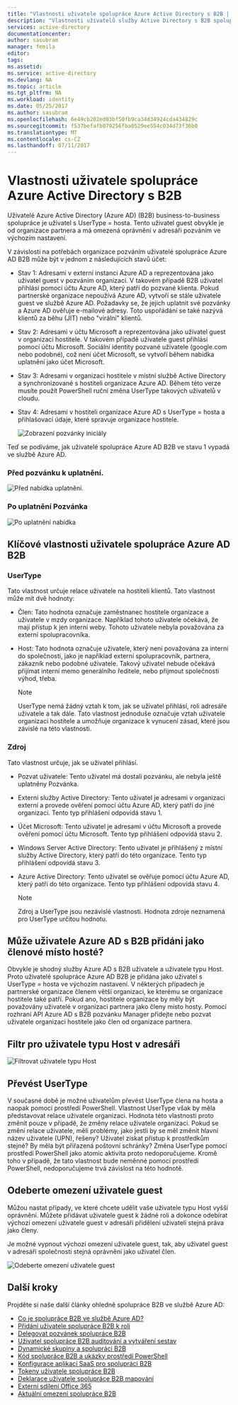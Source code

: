 ```yaml
---
title: "Vlastnosti uživatele spolupráce Azure Active Directory s B2B | Microsoft Docs"
description: "Vlastnosti uživatelů služby Active Directory s B2B spolupráce se dají konfigurovat"
services: active-directory
documentationcenter: 
author: sasubram
manager: femila
editor: 
tags: 
ms.assetid: 
ms.service: active-directory
ms.devlang: NA
ms.topic: article
ms.tgt_pltfrm: NA
ms.workload: identity
ms.date: 05/25/2017
ms.author: sasubram
ms.openlocfilehash: 6e49cb202ed03bf50fb9ca34d34924cda434829c
ms.sourcegitcommit: f537befafb079256fba0529ee554c034d73f36b0
ms.translationtype: MT
ms.contentlocale: cs-CZ
ms.lasthandoff: 07/11/2017
---
```

# <a name="properties-of-an-azure-active-directory-b2b-collaboration-user"></a>Vlastnosti uživatele spolupráce Azure Active Directory s B2B

Uživatelé Azure Active Directory (Azure AD) (B2B) business-to-business spolupráce je uživatel s UserType = hosta. Tento uživatel guest obvykle je od organizace partnera a má omezená oprávnění v adresáři pozváním ve výchozím nastavení.

V závislosti na potřebách organizace pozváním uživatelé spolupráce Azure AD B2B může být v jednom z následujících stavů účet:

- Stav 1: Adresami v externí instanci Azure AD a reprezentována jako uživatel guest v pozváním organizaci. V takovém případě B2B uživatel přihlásí pomocí účtu Azure AD, který patří do pozvané klienta. Pokud partnerské organizace nepoužívá Azure AD, vytvoří se stále uživatele guest ve službě Azure AD. Požadavky se, že jejich uplatnit své pozvánky a Azure AD ověřuje e-mailové adresy. Toto uspořádání se také nazývá klientů za běhu (JIT) nebo "virální" klientů.

- Stav 2: Adresami v účtu Microsoft a reprezentována jako uživatel guest v organizaci hostitele. V takovém případě uživatele guest přihlásí pomocí účtu Microsoft. Sociální identity pozvané uživatele (google.com nebo podobné), což není účet Microsoft, se vytvoří během nabídka uplatnění jako účet Microsoft.

- Stav 3: Adresami v organizaci hostitele v místní službě Active Directory a synchronizované s hostiteli organizace Azure AD. Během této verze musíte použít PowerShell ruční změna UserType takových uživatelů v cloudu.

- Stav 4: Adresami v hostiteli organizace Azure AD s UserType = hosta a přihlašovací údaje, které spravuje organizace hostitele.

  ![Zobrazení pozvánky iniciály](media/active-directory-b2b-user-properties/redemption-diagram.png)


Teď se podíváme, jak uživatelé spolupráce Azure AD B2B ve stavu 1 vypadá ve službě Azure AD.

### <a name="before-invitation-redemption"></a>Před pozvánku k uplatnění.

![Před nabídka uplatnění.](media/active-directory-b2b-user-properties/before-redemption.png)

### <a name="after-invitation-redemption"></a>Po uplatnění Pozvánka

![Po uplatnění nabídka](media/active-directory-b2b-user-properties/after-redemption.png)

## <a name="key-properties-of-the-azure-ad-b2b-collaboration-user"></a>Klíčové vlastnosti uživatele spolupráce Azure AD B2B
### <a name="usertype"></a>UserType
Tato vlastnost určuje relace uživatele na hostiteli klientů. Tato vlastnost může mít dvě hodnoty:
- Člen: Tato hodnota označuje zaměstnanec hostitele organizace a uživatele v mzdy organizace. Například tohoto uživatele očekává, že mají přístup k jen interní weby. Tohoto uživatele nebyla považována za externí spolupracovníka.

- Host: Tato hodnota označuje uživatele, který není považována za interní do společnosti, jako je například externí spolupracovník, partnera, zákazník nebo podobné uživatele. Takový uživatel nebude očekává přijímat interní memo generálního ředitele, nebo přijmout společnosti výhod, třeba.

  > [!NOTE]
  > UserType nemá žádný vztah k tom, jak se uživatel přihlásí, roli adresáře uživatele a tak dále. Tato vlastnost jednoduše označuje vztah uživatele organizaci hostitele a umožňuje organizace k vynucení zásad, které jsou závislé na této vlastnosti.

### <a name="source"></a>Zdroj
Tato vlastnost určuje, jak se uživatel přihlásí.

- Pozvat uživatele: Tento uživatel má dostali pozvánku, ale nebyla ještě uplatněny Pozvánka.

- Externí služby Active Directory: Tento uživatel je adresami v organizaci externí a provede ověření pomocí účtu Azure AD, který patří do jiné organizaci. Tento typ přihlášení odpovídá stavu 1.

- Účet Microsoft: Tento uživatel je adresami v účtu Microsoft a provede ověření pomocí účtu Microsoft. Tento typ přihlášení odpovídá stavu 2.

- Windows Server Active Directory: Tento uživatel je přihlášený z místní služby Active Directory, který patří do této organizace. Tento typ přihlášení odpovídá stavu 3.

- Azure Active Directory: Tento uživatel se ověřuje pomocí účtu Azure AD, který patří do této organizace. Tento typ přihlášení odpovídá stavu 4.
  > [!NOTE]
  > Zdroj a UserType jsou nezávislé vlastnosti. Hodnota zdroje neznamená pro UserType určitou hodnotu.

## <a name="can-azure-ad-b2b-users-be-added-as-members-instead-of-guests"></a>Může uživatele Azure AD s B2B přidáni jako členové místo hosté?
Obvykle je shodný služby Azure AD s B2B uživatele a uživatele typu Host. Proto uživatelé spolupráce Azure AD B2B je přidána jako uživatel s UserType = hosta ve výchozím nastavení. V některých případech je partnerské organizace členem větší organizaci, ke kterému se organizace hostitele také patří. Pokud ano, hostitele organizace by měly být považovány uživatelé v organizaci partnera jako členy místo hosty. Pomocí rozhraní API Azure AD s B2B pozvánku Manager přidejte nebo pozvat uživatele organizaci hostitele jako člen od organizace partnera.

## <a name="filter-for-guest-users-in-the-directory"></a>Filtr pro uživatele typu Host v adresáři

![Filtrovat uživatele typu Host](media/active-directory-b2b-user-properties/filter-guest-users.png)

## <a name="convert-usertype"></a>Převést UserType
V současné době je možné uživatelům převést UserType člena na hosta a naopak pomocí prostředí PowerShell. Vlastnost UserType však by měla představovat relace uživatele organizaci. Hodnota této vlastnosti proto změnit pouze v případě, že změny relace uživatele organizaci. Pokud se změní relace uživatele, měli problémy, jako jestli by se měl změnit hlavní název uživatele (UPN), řešeny? Uživatel získat přístup k prostředkům stejné? By měla být přiřazená poštovní schránky? Změna UserType pomocí prostředí PowerShell jako atomic aktivita proto nedoporučujeme. Kromě toho v případě, že tato vlastnost bude neměnné pomocí prostředí PowerShell, nedoporučujeme trvá závislost na této hodnotě.

## <a name="remove-guest-user-limitations"></a>Odeberte omezení uživatele guest
Můžou nastat případy, ve které chcete udělit vaše uživatele typu Host vyšší oprávnění. Můžete přidávat uživatele guest k žádné roli a dokonce odebírat výchozí omezení uživatele guest v adresáři přidělení uživateli stejná práva jako členy.

Je možné vypnout výchozí omezení uživatele guest, tak, aby uživatel guest v adresáři společnosti stejná oprávnění jako uživatel člen.

![Odeberte omezení uživatele guest](media/active-directory-b2b-user-properties/remove-guest-limitations.png)

## <a name="next-steps"></a>Další kroky

Projděte si naše další články ohledně spolupráce B2B ve službě Azure AD:

* [Co je spolupráce B2B ve službě Azure AD?](active-directory-b2b-what-is-azure-ad-b2b.md)
* [Přidání uživatele spolupráce B2B k roli](active-directory-b2b-add-guest-to-role.md)
* [Delegovat pozvánek spolupráce B2B](active-directory-b2b-delegate-invitations.md)
* [Uživatel spolupráce B2B auditování a vytváření sestav](active-directory-b2b-auditing-and-reporting.md)
* [Dynamické skupiny a spolupráci B2B](active-directory-b2b-dynamic-groups.md)
* [Kód spolupráce B2B a ukázky prostředí PowerShell](active-directory-b2b-code-samples.md)
* [Konfigurace aplikací SaaS pro spolupráci B2B](active-directory-b2b-configure-saas-apps.md)
* [Tokeny uživatele spolupráce B2B](active-directory-b2b-user-token.md)
* [Deklarace uživatele spolupráce B2B mapování](active-directory-b2b-claims-mapping.md)
* [Externí sdílení Office 365](active-directory-b2b-o365-external-user.md)
* [Aktuální omezení spolupráce B2B](active-directory-b2b-current-limitations.md)
